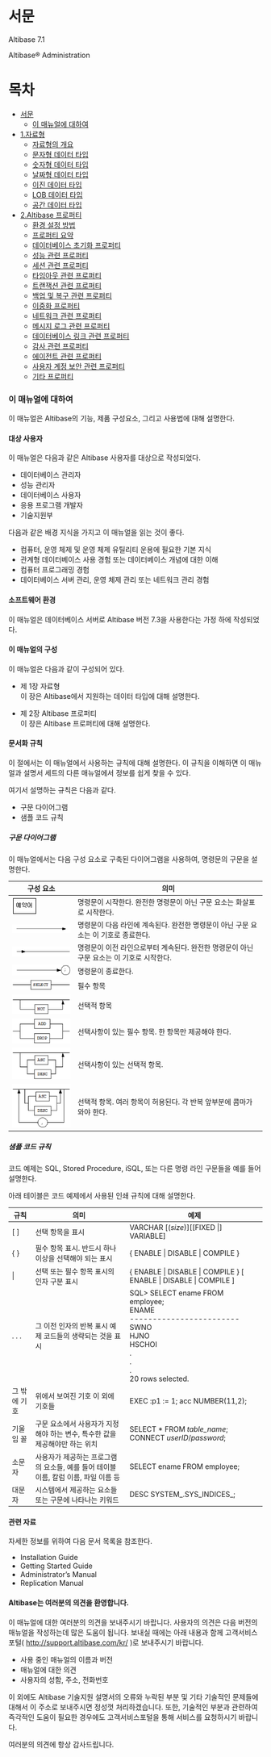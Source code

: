 # 서문

Altibase 7.1

Altibase® Administration

# 목차

- [서문](#서문)
    - [이 매뉴얼에 대하여](#이-매뉴얼에-대하여)
- [1.자료형](../General_Reference-1.Data%20Types%20&%20Altibase%20Properties/1.자료형.md)
    - [자료형의 개요](../General_Reference-1.Data%20Types%20&%20Altibase%20Properties/1.자료형.md#자료형의-개요)
    - [문자형 데이터 타입](../General_Reference-1.Data%20Types%20&%20Altibase%20Properties/1.자료형.md#문자형-데이터-타입)
    - [숫자형 데이터 타입](../General_Reference-1.Data%20Types%20&%20Altibase%20Properties/1.자료형.md#숫자형-데이터-타입)
    - [날짜형 데이터 타입](../General_Reference-1.Data%20Types%20&%20Altibase%20Properties/1.자료형.md#날짜형-데이터-타입)
    - [이진 데이터 타입](../General_Reference-1.Data%20Types%20&%20Altibase%20Properties/1.자료형.md#이진-데이터-타입)
    - [LOB 데이터 타입](../General_Reference-1.Data%20Types%20&%20Altibase%20Properties/1.자료형.md#lob-데이터-타입)
    - [공간 데이터 타입](../General_Reference-1.Data%20Types%20&%20Altibase%20Properties/1.자료형.md#공간-데이터-타입)
- [2.Altibase 프로퍼티](../General_Reference-1.Data%20Types%20&%20Altibase%20Properties/2.Altibase-프로퍼티.md)
    - [환경 설정 방법](../General_Reference-1.Data%20Types%20&%20Altibase%20Properties/2.Altibase-프로퍼티.md#환경-설정-방법)
    - [프로퍼티 요약](../General_Reference-1.Data%20Types%20&%20Altibase%20Properties/2.Altibase-프로퍼티.md#프로퍼티-요약)
    - [데이터베이스 초기화 프로퍼티](../General_Reference-1.Data%20Types%20&%20Altibase%20Properties/2.Altibase-프로퍼티.md#데이터베이스-초기화-프로퍼티)
    - [성능 관련 프로퍼티](../General_Reference-1.Data%20Types%20&%20Altibase%20Properties/2.Altibase-프로퍼티.md#성능-관련-프로퍼티)
    - [세션 관련 프로퍼티](../General_Reference-1.Data%20Types%20&%20Altibase%20Properties/2.Altibase-프로퍼티.md#세션-관련-프로퍼티)
    - [타임아웃 관련 프로퍼티](../General_Reference-1.Data%20Types%20&%20Altibase%20Properties/2.Altibase-프로퍼티.md#타임아웃-관련-프로퍼티)
    - [트랜잭션 관련 프로퍼티](../General_Reference-1.Data%20Types%20&%20Altibase%20Properties/2.Altibase-프로퍼티.md#트랜잭션-관련-프로퍼티)
    - [백업 및 복구 관련 프로퍼티](../General_Reference-1.Data%20Types%20&%20Altibase%20Properties/2.Altibase-프로퍼티.md#백업-및-복구-관련-프로퍼티)
    - [이중화 프로퍼티](../General_Reference-1.Data%20Types%20&%20Altibase%20Properties/2.Altibase-프로퍼티.md#이중화-프로퍼티)
    - [네트워크 관련 프로퍼티](../General_Reference-1.Data%20Types%20&%20Altibase%20Properties/2.Altibase-프로퍼티.md#네트워크-관련-프로퍼티)
    - [메시지 로그 관련 프로퍼티](../General_Reference-1.Data%20Types%20&%20Altibase%20Properties/2.Altibase-프로퍼티.md#메시지-로그-관련-프로퍼티)
    - [데이터베이스 링크 관련 프로퍼티](../General_Reference-1.Data%20Types%20&%20Altibase%20Properties/2.Altibase-프로퍼티.md#데이터베이스-링크-관련-프로퍼티)
    - [감사 관련 프로퍼티](../General_Reference-1.Data%20Types%20&%20Altibase%20Properties/2.Altibase-프로퍼티.md#감사-관련-프로퍼티)
    - [에이전트 관련 프로퍼티](../General_Reference-1.Data%20Types%20&%20Altibase%20Properties/2.Altibase-프로퍼티.md#에이전트-관련-프로퍼티)
    - [사용자 계정 보안 관련 프로퍼티](../General_Reference-1.Data%20Types%20&%20Altibase%20Properties/2.Altibase-프로퍼티.md#사용자-계정-보안-관련-프로퍼티)
    - [기타 프로퍼티](../General_Reference-1.Data%20Types%20&%20Altibase%20Properties/2.Altibase-프로퍼티.md#기타-프로퍼티)
      
### 이 매뉴얼에 대하여

이 매뉴얼은 Altibase의 기능, 제품 구성요소, 그리고 사용법에 대해 설명한다.

#### 대상 사용자

이 매뉴얼은 다음과 같은 Altibase 사용자를 대상으로 작성되었다.

- 데이터베이스 관리자
- 성능 관리자
- 데이터베이스 사용자
- 응용 프로그램 개발자
- 기술지원부

다음과 같은 배경 지식을 가지고 이 매뉴얼을 읽는 것이 좋다.

- 컴퓨터, 운영 체제 및 운영 체제 유틸리티 운용에 필요한 기본 지식
- 관계형 데이터베이스 사용 경험 또는 데이터베이스 개념에 대한 이해
- 컴퓨터 프로그래밍 경험
- 데이터베이스 서버 관리, 운영 체제 관리 또는 네트워크 관리 경험

#### 소프트웨어 환경

이 매뉴얼은 데이터베이스 서버로 Altibase 버전 7.3을 사용한다는 가정 하에 작성되었다.

#### 이 매뉴얼의 구성

이 매뉴얼은 다음과 같이 구성되어 있다.

- 제 1장 자료형  
  이 장은 Altibase에서 지원하는 데이터 타입에 대해 설명한다.
  
- 제 2장 Altibase 프로퍼티  
  이 장은 Altibase 프로퍼티에 대해 설명한다.
  
  

#### 문서화 규칙

이 절에서는 이 매뉴얼에서 사용하는 규칙에 대해 설명한다. 이 규칙을 이해하면 이 매뉴얼과 설명서 세트의 다른 매뉴얼에서 정보를 쉽게 찾을 수 있다.

여기서 설명하는 규칙은 다음과 같다.

- 구문 다이어그램
- 샘플 코드 규칙

##### 구문 다이어그램

이 매뉴얼에서는 다음 구성 요소로 구축된 다이어그램을 사용하여, 명령문의 구문을 설명한다.



| 구성 요소                                | 의미                                                         |
| ---------------------------------------- | ------------------------------------------------------------ |
| ![](../../media/GeneralReference/image004.gif) | 명령문이 시작한다. 완전한 명령문이 아닌 구문 요소는 화살표로 시작한다. |
| ![](../../media/GeneralReference/image006.gif) | 명령문이 다음 라인에 계속된다. 완전한 명령문이 아닌 구문 요소는 이 기호로 종료한다. |
| ![](../../media/GeneralReference/image008.gif) | 명령문이 이전 라인으로부터 계속된다. 완전한 명령문이 아닌 구문 요소는 이 기호로 시작한다. |
| ![](../../media/GeneralReference/image010.gif) | 명령문이 종료한다.                                           |
| ![](../../media/GeneralReference/image012.gif) | 필수 항목                                                    |
| ![](../../media/GeneralReference/image014.gif) | 선택적 항목                                                  |
| ![](../../media/GeneralReference/image016.gif) | 선택사항이 있는 필수 항목. 한 항목만 제공해야 한다.          |
| ![](../../media/GeneralReference/image018.gif) | 선택사항이 있는 선택적 항목.                                 |
| ![](../../media/GeneralReference/image020.gif) | 선택적 항목. 여러 항목이 허용된다. 각 반복 앞부분에 콤마가 와야 한다. |

##### 샘플 코드 규칙

코드 예제는 SQL, Stored Procedure, iSQL, 또는 다른 명령 라인 구문들을 예를 들어 설명한다.

아래 테이블은 코드 예제에서 사용된 인쇄 규칙에 대해 설명한다.

| 규칙         | 의미                                                         | 예제                                                         |
| ------------ | ------------------------------------------------------------ | ------------------------------------------------------------ |
| [ ]          | 선택 항목을 표시                                             | VARCHAR [(*size*)][[FIXED \|] VARIABLE]                      |
| { }          | 필수 항목 표시. 반드시 하나 이상을 선택해야 되는 표시        | { ENABLE \| DISABLE \| COMPILE }                             |
| \|           | 선택 또는 필수 항목 표시의 인자 구분 표시                    | { ENABLE \| DISABLE \| COMPILE } [ ENABLE \| DISABLE \| COMPILE ] |
| . . .        | 그 이전 인자의 반복 표시 예제 코드들의 생략되는 것을 표시    | SQL\> SELECT ename FROM employee; <br/>ENAME<br/> ------------------------<br/> SWNO<br/> HJNO<br/> HSCHOI<br/> .<br/> .<br/> . <br/>20 rows selected. |
| 그 밖에 기호 | 위에서 보여진 기호 이 외에 기호들                            | EXEC :p1 := 1; acc NUMBER(11,2);                             |
| 기울임 꼴    | 구문 요소에서 사용자가 지정해야 하는 변수, 특수한 값을 제공해야만 하는 위치 | SELECT \* FROM *table_name*;<br/> CONNECT *userID*/*password*; |
| 소문자       | 사용자가 제공하는 프로그램의 요소들, 예를 들어 테이블 이름, 칼럼 이름, 파일 이름 등 | SELECT ename FROM employee;                                  |
| 대문자       | 시스템에서 제공하는 요소들 또는 구문에 나타나는 키워드       | DESC SYSTEM_.SYS_INDICES_;                                   |

#### 관련 자료

자세한 정보를 위하여 다음 문서 목록을 참조한다.

- Installation Guide
- Getting Started Guide
- Administrator’s Manual
- Replication Manual

#### Altibase는 여러분의 의견을 환영합니다.

이 매뉴얼에 대한 여러분의 의견을 보내주시기 바랍니다. 사용자의 의견은 다음 버전의 매뉴얼을 작성하는데 많은 도움이 됩니다. 보내실 때에는 아래 내용과 함께 고객서비스포털( http://support.altibase.com/kr/ )로 보내주시기 바랍니다.

- 사용 중인 매뉴얼의 이름과 버전
- 매뉴얼에 대한 의견
- 사용자의 성함, 주소, 전화번호

이 외에도 Altibase 기술지원 설명서의 오류와 누락된 부분 및 기타 기술적인 문제들에 대해서 이 주소로 보내주시면 정성껏 처리하겠습니다. 또한, 기술적인 부분과 관련하여 즉각적인 도움이 필요한 경우에도 고객서비스포털을 통해 서비스를 요청하시기 바랍니다.

여러분의 의견에 항상 감사드립니다.

